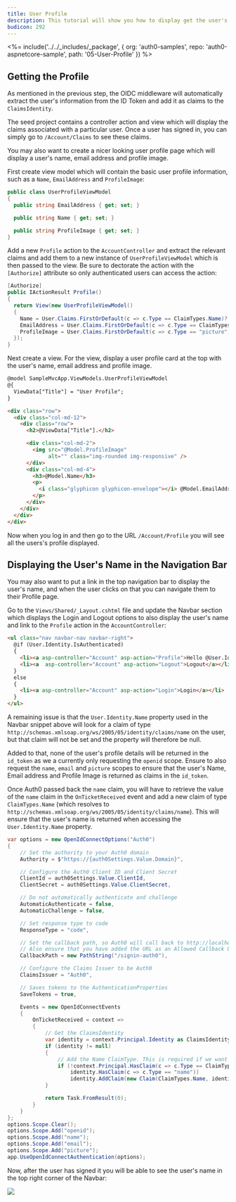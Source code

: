 ```yaml
---
title: User Profile
description: This tutorial will show you how to display get the user's profile and display it.
budicon: 292
---
```


<%= include('../../_includes/_package', {
  org: 'auth0-samples',
  repo: 'auth0-aspnetcore-sample',
  path: '05-User-Profile'
}) %>

## Getting the Profile

As mentioned in the previous step, the OIDC middleware will automatically extract the user's information from the ID Token and add it as claims to the `ClaimsIdentity`.

The seed project contains a controller action and view which will display the claims associated with a particular user. Once a user has signed in, you can simply go to `/Account/Claims` to see these claims.

You may also want to create a nicer looking user profile page which will display a user's name, email address and profile image.

First create view model which will contain the basic user profile information, such as a `Name`, `EmailAddress` and `ProfileImage`:

```csharp
public class UserProfileViewModel
{
  public string EmailAddress { get; set; }

  public string Name { get; set; }

  public string ProfileImage { get; set; }
}
```

Add a new `Profile` action to the `AccountController` and extract the relevant claims and add them to a new instance of `UserProfileViewModel` which is then passed to the view. Be sure to dectorate the action with the `[Authorize]` attribute so only authenticated users can access the action:

```csharp
[Authorize]
public IActionResult Profile()
{
  return View(new UserProfileViewModel()
  {
    Name = User.Claims.FirstOrDefault(c => c.Type == ClaimTypes.Name)?.Value,
    EmailAddress = User.Claims.FirstOrDefault(c => c.Type == ClaimTypes.Email)?.Value,
    ProfileImage = User.Claims.FirstOrDefault(c => c.Type == "picture")?.Value
  });
}
```

Next create a view. For the view, display a user profile card at the top with the user's name, email address and profile image.

```html
@model SampleMvcApp.ViewModels.UserProfileViewModel
@{
  ViewData["Title"] = "User Profile";
}

<div class="row">
  <div class="col-md-12">
    <div class="row">
      <h2>@ViewData["Title"].</h2>

      <div class="col-md-2">
        <img src="@Model.ProfileImage"
             alt="" class="img-rounded img-responsive" />
      </div>
      <div class="col-md-4">
        <h3>@Model.Name</h3>
        <p>
          <i class="glyphicon glyphicon-envelope"></i> @Model.EmailAddress
        </p>
      </div>
    </div>
  </div>
</div>
```

Now when you log in and then go to the URL `/Account/Profile` you will see all the users's profile displayed.

## Displaying the User's Name in the Navigation Bar

You may also want to put a link in the top navigation bar to display the user's name, and when the user clicks on that you can navigate them to their Profile page.

Go to the `Views/Shared/_Layout.cshtml` file and update the Navbar section which displays the Login and Logout options to also display the user's name and link to the `Profile` action in the `AccountController`:

```html
<ul class="nav navbar-nav navbar-right">
  @if (User.Identity.IsAuthenticated)
  {
    <li><a asp-controller="Account" asp-action="Profile">Hello @User.Identity.Name!</a></li>
    <li><a  asp-controller="Account" asp-action="Logout">Logout</a></li>
  }
  else
  {
    <li><a asp-controller="Account" asp-action="Login">Login</a></li>
  }
</ul>
```

A remaining issue is that the `User.Identity.Name` property used in the Navbar snippet above will look for a claim of type `http://schemas.xmlsoap.org/ws/2005/05/identity/claims/name` on the user, but that claim will not be set and the property will therefore be null.

Added to that, none of the user's profile details will be returned in the `id_token` as we a currently only requesting the `openid` scope. Ensure to also request the `name`, `email` and `picture` scopes to ensure that the user's Name, Email address and Profile Image is returned as claims in the `id_token`.

Once Auth0 passed back the `name` claim, you will have to retrieve the value of the `name` claim in the `OnTicketReceived` event and add a new claim of type `ClaimTypes.Name` (which resolves to `http://schemas.xmlsoap.org/ws/2005/05/identity/claims/name`). This will ensure that the user's name is returned when accessing the `User.Identity.Name` property.

```csharp
var options = new OpenIdConnectOptions("Auth0")
{
    // Set the authority to your Auth0 domain
    Authority = $"https://{auth0Settings.Value.Domain}",

    // Configure the Auth0 Client ID and Client Secret
    ClientId = auth0Settings.Value.ClientId,
    ClientSecret = auth0Settings.Value.ClientSecret,

    // Do not automatically authenticate and challenge
    AutomaticAuthenticate = false,
    AutomaticChallenge = false,

    // Set response type to code
    ResponseType = "code",

    // Set the callback path, so Auth0 will call back to http://localhost:5000/signin-auth0
    // Also ensure that you have added the URL as an Allowed Callback URL in your Auth0 dashboard
    CallbackPath = new PathString("/signin-auth0"),

    // Configure the Claims Issuer to be Auth0
    ClaimsIssuer = "Auth0",

    // Saves tokens to the AuthenticationProperties
    SaveTokens = true,

    Events = new OpenIdConnectEvents
    {
        OnTicketReceived = context =>
        {
            // Get the ClaimsIdentity
            var identity = context.Principal.Identity as ClaimsIdentity;
            if (identity != null)
            {
                // Add the Name ClaimType. This is required if we want User.Identity.Name to actually return something!
                if (!context.Principal.HasClaim(c => c.Type == ClaimTypes.Name) &&
                    identity.HasClaim(c => c.Type == "name"))
                    identity.AddClaim(new Claim(ClaimTypes.Name, identity.FindFirst("name").Value));
            }

            return Task.FromResult(0);
        }
    }
};
options.Scope.Clear();
options.Scope.Add("openid");
options.Scope.Add("name");
options.Scope.Add("email");
options.Scope.Add("picture");
app.UseOpenIdConnectAuthentication(options);
```

Now, after the user has signed it you will be able to see the user's name in the top right corner of the Navbar:

![](/media/articles/server-platforms/aspnet-core/navbar-userprofile.png)
